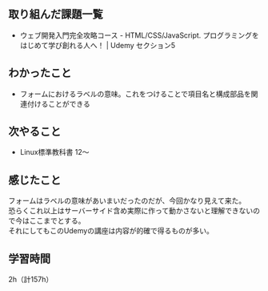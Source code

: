 ## 取り組んだ課題一覧
- ウェブ開発入門完全攻略コース - HTML/CSS/JavaScript. プログラミングをはじめて学び創れる人へ！ | Udemy セクション5

## わかったこと
- フォームにおけるラベルの意味。これをつけることで項目名と構成部品を関連付けることができる

## 次やること
- Linux標準教科書 12～

## 感じたこと
フォームはラベルの意味があいまいだったのだが、今回かなり見えて来た。  
恐らくこれ以上はサーバーサイド含め実際に作って動かさないと理解できないので今はここまでとする。  
それにしてもこのUdemyの講座は内容が的確で得るものが多い。

## 学習時間
2h（計157h）
